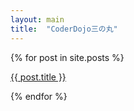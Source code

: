 ```yaml
---
layout: main
title:  "CoderDojo三の丸"
---
```


  {% for post in site.posts %}

 <a href="{{ post.url }}">{{ post.title }}</a>

 {% endfor %}
